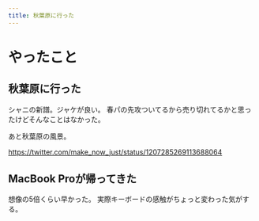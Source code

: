 ```yaml
---
title: 秋葉原に行った
---
```


# やったこと

## 秋葉原に行った

シャニの新譜。ジャケが良い。
春パの先攻ついてるから売り切れてるかと思ったけどそんなことはなかった。

あと秋葉原の風景。

<https://twitter.com/make_now_just/status/1207285269113688064>

## MacBook Proが帰ってきた

想像の5倍くらい早かった。
実際キーボードの感触がちょっと変わった気がする。
